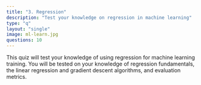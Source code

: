 ```yaml
---
title: "3. Regression"
description: "Test your knowledge on regression in machine learning"
type: "q"
layout: "single"
image: ml-learn.jpg
questions: 10
---
```


This quiz will test your knowledge of using regression for machine learning training. You will be tested on your knowledge of regression fundamentals, the linear regression and gradient descent algorithms, and evaluation metrics.
